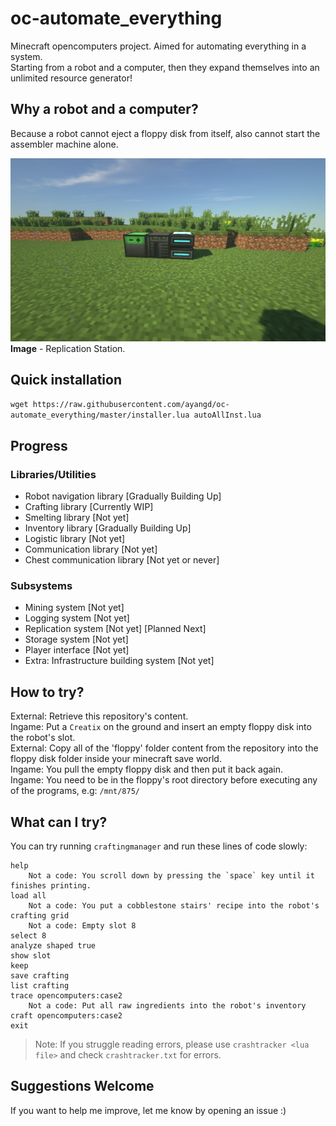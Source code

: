 # oc-automate_everything
Minecraft opencomputers project. Aimed for automating everything in a system.  
Starting from a robot and a computer, then they expand themselves into an unlimited resource generator!

## Why a robot and a computer?
Because a robot cannot eject a floppy disk from itself, also cannot start the assembler machine alone.

![Replication Station](computer.png)
**Image** - Replication Station.

## Quick installation
```wget https://raw.githubusercontent.com/ayangd/oc-automate_everything/master/installer.lua autoAllInst.lua```

## Progress
### Libraries/Utilities
- Robot navigation library [Gradually Building Up]
- Crafting library [Currently WIP]
- Smelting library [Not yet]
- Inventory library [Gradually Building Up]
- Logistic library [Not yet]
- Communication library [Not yet]
- Chest communication library [Not yet or never]

### Subsystems
- Mining system [Not yet]
- Logging system [Not yet]
- Replication system [Not yet] [Planned Next]
- Storage system [Not yet]
- Player interface [Not yet]
- Extra: Infrastructure building system [Not yet]

## How to try?
External: Retrieve this repository's content.  
Ingame: Put a `Creatix` on the ground and insert an empty floppy disk into the robot's slot.  
External: Copy all of the 'floppy' folder content from the repository into the floppy disk folder inside your minecraft save world.  
Ingame: You pull the empty floppy disk and then put it back again.  
Ingame: You need to be in the floppy's root directory before executing any of the programs, e.g: `/mnt/875/`

## What can I try?
You can try running `craftingmanager` and run these lines of code slowly:
```
help
    Not a code: You scroll down by pressing the `space` key until it finishes printing.
load all
    Not a code: You put a cobblestone stairs' recipe into the robot's crafting grid
    Not a code: Empty slot 8
select 8
analyze shaped true
show slot
keep
save crafting
list crafting
trace opencomputers:case2
    Not a code: Put all raw ingredients into the robot's inventory
craft opencomputers:case2
exit
```
>Note: If you struggle reading errors, please use `crashtracker <lua file>` and check `crashtracker.txt` for errors.

## Suggestions Welcome
If you want to help me improve, let me know by opening an issue :)
